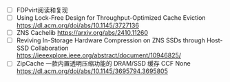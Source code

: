 - [ ] FDPvirt阅读和复现
- [ ] Using Lock-Free Design for Throughput-Optimized Cache Eviction https://dl.acm.org/doi/abs/10.1145/3727136
- [ ] ZNS Cachelib https://arxiv.org/abs/2410.11260
- [ ] Reviving In-Storage Hardware Compression on ZNS SSDs through Host-SSD Collaboration https://ieeexplore.ieee.org/abstract/document/10946825/
- [ ] ZipCache 一款内置透明压缩功能的 DRAM/SSD 缓存 CCF None https://dl.acm.org/doi/abs/10.1145/3695794.3695805